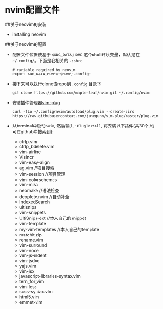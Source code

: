 # nvim配置文件

##关于neovim的安装
 - [installing neovim](https://github.com/neovim/neovim/wiki/Installing-Neovim)

##关于neovim的配置
 - 配置文件位置使基于 `$XDG_DATA_HOME` 这个shell环境变量，默认是在 `~/.config/`。下面是我相关的 `.zshrc`
    
    ```
    # variable required by neovim
    export XDG_DATA_HOME="$HOME/.config"
    ```

 - 接下来可以执行clone该repo到 `.config` 目录下
   
   `git clone https://github.com/maple-leaf/nvim.git ~/.config/nvim`

 - 安装插件管理器[vim-plug](https://github.com/junegunn/vim-plug#user-content-installation)
    
    ```
    curl -fLo ~/.config/nvim/autoload/plug.vim --create-dirs https://raw.githubusercontent.com/junegunn/vim-plug/master/plug.vim
    ```
    
 - 从terminal中启动`nvim`, 然后输入 `:PlugInstall`, 将安装以下插件(共30个,均可在github中搜索到):
    * ctrlp.vim
    * ctrlp_bdelete.vim
    * vim-airline
    * VisIncr
    * vim-easy-align
    * ag.vim  //项目搜索
    * vim-session //项目管理
    * vim-colorschemes 
    * vim-misc
    * neomake  //语法检查
    * deoplete.nvim  //自动补全
    * IndexedSearch
    * ultisnips
    * vim-snippets
    * UltiSnips-ext  //本人自己的snippet
    * vim-template
    * my-vim-templates  //本人自己的template
    * matchit.zip
    * rename.vim
    * vim-surround
    * vim-node
    * vim-js-indent
    * vim-jsdoc
    * yajs.vim
    * vim-jsx
    * javascript-libraries-syntax.vim
    * tern_for_vim
    * vim-less
    * scss-syntax.vim
    * html5.vim
    * emmet-vim
